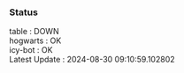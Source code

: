 ### Status


table : DOWN  
hogwarts : OK  
icy-bot : OK  
Latest Update : 2024-08-30 09:10:59.102802
